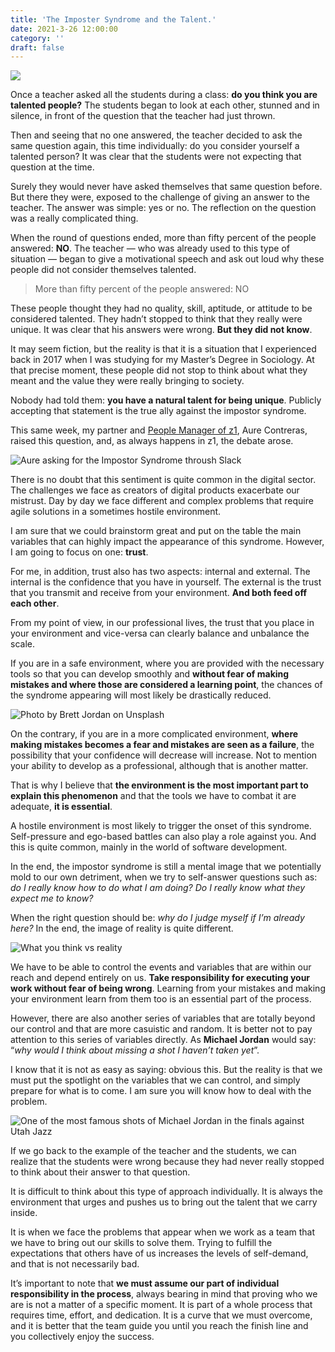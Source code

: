 ```yaml
---
title: 'The Imposter Syndrome and the Talent.'
date: 2021-3-26 12:00:00
category: ''
draft: false
---
```


![](https://miro.medium.com/max/700/0*0nWj4Q3GpI5z2mi4)

Once a teacher asked all the students during a class: **do you think you are talented people?** The students began to look at each other, stunned and in silence, in front of the question that the teacher had just thrown.

Then and seeing that no one answered, the teacher decided to ask the same question again, this time individually: do you consider yourself a talented person? It was clear that the students were not expecting that question at the time.

Surely they would never have asked themselves that same question before. But there they were, exposed to the challenge of giving an answer to the teacher. The answer was simple: yes or no. The reflection on the question was a really complicated thing.

When the round of questions ended, more than fifty percent of the people answered: **NO**. The teacher — who was already used to this type of situation — began to give a motivational speech and ask out loud why these people did not consider themselves talented.

> More than fifty percent of the people answered: NO

These people thought they had no quality, skill, aptitude, or attitude to be considered talented. They hadn’t stopped to think that they really were unique. It was clear that his answers were wrong. **But they did not know**.

It may seem fiction, but the reality is that it is a situation that I experienced back in 2017 when I was studying for my Master’s Degree in Sociology. At that precise moment, these people did not stop to think about what they meant and the value they were really bringing to society.

Nobody had told them: **you have a natural talent for being unique**. Publicly accepting that statement is the true ally against the impostor syndrome.

This same week, my partner and [People Manager of z1](https://z1.digital/?utm_source=medium&utm_medium=link&utm_campaign=imposter_syndrom), Aure Contreras, raised this question, and, as always happens in z1, the debate arose.

![Aure asking for the Impostor Syndrome throush Slack](https://miro.medium.com/max/700/1*DgTFB7OaRgSEx2ftoW0Ssg.png)

There is no doubt that this sentiment is quite common in the digital sector. The challenges we face as creators of digital products exacerbate our mistrust. Day by day we face different and complex problems that require agile solutions in a sometimes hostile environment.

I am sure that we could brainstorm great and put on the table the main variables that can highly impact the appearance of this syndrome. However, I am going to focus on one: **trust**.

For me, in addition, trust also has two aspects: internal and external. The internal is the confidence that you have in yourself. The external is the trust that you transmit and receive from your environment. **And both feed off each other**.

From my point of view, in our professional lives, the trust that you place in your environment and vice-versa can clearly balance and unbalance the scale.

If you are in a safe environment, where you are provided with the necessary tools so that you can develop smoothly and **without fear of making mistakes and where those are considered a learning point**, the chances of the syndrome appearing will most likely be drastically reduced.

![Photo by Brett Jordan on Unsplash](https://miro.medium.com/max/700/0*uG5ATmjdCA4aQpXe)

On the contrary, if you are in a more complicated environment, **where making mistakes becomes a fear and mistakes are seen as a failure**, the possibility that your confidence will decrease will increase. Not to mention your ability to develop as a professional, although that is another matter.

That is why I believe that **the environment is the most important part to explain this phenomenon** and that the tools we have to combat it are adequate, **it is essential**.

A hostile environment is most likely to trigger the onset of this syndrome. Self-pressure and ego-based battles can also play a role against you. And this is quite common, mainly in the world of software development.

In the end, the impostor syndrome is still a mental image that we potentially mold to our own detriment, when we try to self-answer questions such as: _do I really know how to do what I am doing? Do I really know what they expect me to know?_

When the right question should be: _why do I judge myself if I’m already here?_ In the end, the image of reality is quite different.

![What you think vs reality](https://miro.medium.com/max/700/1*oq17SEs1I2D9mhWKz6ij_A.jpeg)

We have to be able to control the events and variables that are within our reach and depend entirely on us. **Take responsibility for executing your work without fear of being wrong**. Learning from your mistakes and making your environment learn from them too is an essential part of the process.

However, there are also another series of variables that are totally beyond our control and that are more casuistic and random. It is better not to pay attention to this series of variables directly. As **Michael Jordan** would say: “_why would I think about missing a shot I haven’t taken yet_”.

I know that it is not as easy as saying: obvious this. But the reality is that we must put the spotlight on the variables that we can control, and simply prepare for what is to come. I am sure you will know how to deal with the problem.

![One of the most famous shots of Michael Jordan in the finals against Utah Jazz](https://miro.medium.com/max/700/1*qD-YEHyql9myj42TGEwv8g.jpeg)

If we go back to the example of the teacher and the students, we can realize that the students were wrong because they had never really stopped to think about their answer to that question.

It is difficult to think about this type of approach individually. It is always the environment that urges and pushes us to bring out the talent that we carry inside.

It is when we face the problems that appear when we work as a team that we have to bring out our skills to solve them. Trying to fulfill the expectations that others have of us increases the levels of self-demand, and that is not necessarily bad.

It’s important to note that **we must assume our part of individual responsibility in the process**, always bearing in mind that proving who we are is not a matter of a specific moment. It is part of a whole process that requires time, effort, and dedication. It is a curve that we must overcome, and it is better that the team guide you until you reach the finish line and you collectively enjoy the success.
